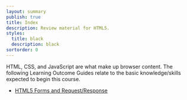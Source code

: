 ```yaml
---
layout: summary
publish: true
title: Index
description: Review material for HTML5.
styles:
  title: black
  description: black 
sortorder: 0
---
```

HTML, CSS, and JavaScript are what make up browser content. The following Learning Outcome Guides relate to the basic knowledge/skills expected to begin this course.

- [HTML5 Forms and Request/Response](https://cpsc-1517.github.io/learning_outcomes/html-forms.html)
